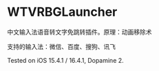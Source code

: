 # WTVRBGLauncher

中文输入法语音转文字免跳转插件。原理：动画移除术

支持的输入法：微信、百度、搜狗、讯飞

Tested on iOS 15.4.1 / 16.4.1, Dopamine 2.
